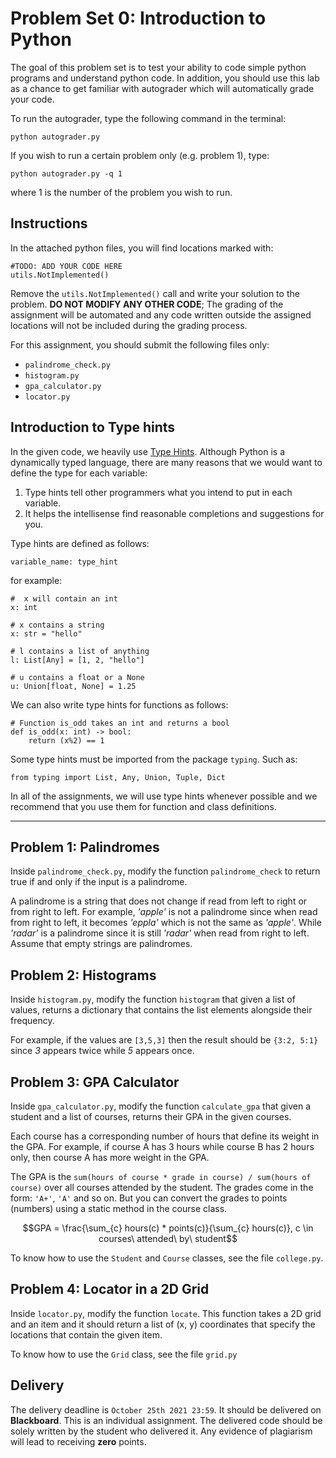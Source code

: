 # Problem Set 0: Introduction to Python

The goal of this problem set is to test your ability to code simple python programs and understand python code. In addition, you should use this lab as a chance to get familiar with autograder which will automatically grade your code.

To run the autograder, type the following command in the terminal:

    python autograder.py

If you wish to run a certain problem only (e.g. problem 1), type:

    python autograder.py -q 1

where 1 is the number of the problem you wish to run.

## Instructions

In the attached python files, you will find locations marked with:

    #TODO: ADD YOUR CODE HERE
    utils.NotImplemented()

Remove the `utils.NotImplemented()` call and write your solution to the problem. **DO NOT MODIFY ANY OTHER CODE**; The grading of the assignment will be automated and any code written outside the assigned locations will not be included during the grading process.

For this assignment, you should submit the following files only:
- `palindrome_check.py`
- `histogram.py`
- `gpa_calculator.py`
- `locator.py`

## Introduction to Type hints

In the given code, we heavily use [Type Hints](https://docs.python.org/3/library/typing.html). Although Python is a dynamically typed language, there are many reasons that we would want to define the type for each variable:

1. Type hints tell other programmers what you intend to put in each variable.
2. It helps the intellisense find reasonable completions and suggestions for you.

Type hints are defined as follows:

    variable_name: type_hint

for example:

    #  x will contain an int
    x: int
    
    # x contains a string
    x: str = "hello"
    
    # l contains a list of anything
    l: List[Any] = [1, 2, "hello"]

    # u contains a float or a None
    u: Union[float, None] = 1.25

We can also write type hints for functions as follows:

    # Function is_odd takes an int and returns a bool
    def is_odd(x: int) -> bool:
        return (x%2) == 1

Some type hints must be imported from the package `typing`. Such as:

    from typing import List, Any, Union, Tuple, Dict

In all of the assignments, we will use type hints whenever possible and we recommend that you use them for function and class definitions.

---

## Problem 1: Palindromes

Inside `palindrome_check.py`, modify the function `palindrome_check` to return true if and only if the input is a palindrome.

A palindrome is a string that does not change if read from left to right or from right to left. For example, *'apple'* is not a palindrome since when read from right to left, it becomes *'eppla'* which is not the same as *'apple'*. While *'radar'* is a palindrome since it is still *'radar'* when read from right to left. Assume that empty strings are palindromes.

## Problem 2: Histograms

Inside `histogram.py`, modify the function `histogram` that given a list of values, returns a dictionary that contains the list elements alongside their frequency.

For example, if the values are `[3,5,3]` then the result should be `{3:2, 5:1}` since *3* appears twice while *5* appears once.

## Problem 3: GPA Calculator

Inside `gpa_calculator.py`, modify the function `calculate_gpa` that given a student and a list of courses, returns their GPA in the given courses.

Each course has a corresponding number of hours that define its weight in the GPA. For example, if course A has 3 hours while course B has 2 hours only, then course A has more weight in the GPA.

The GPA is the `sum(hours of course * grade in course) / sum(hours of course)` over all courses attended by the student.
The grades come in the form: `'A+'`, `'A'` and so on.
But you can convert the grades to points (numbers) using a static method in the course class.

$$GPA = \frac{\sum_{c} hours(c) * points(c)}{\sum_{c} hours(c)}, c \in courses\ attended\ by\ student$$

To know how to use the `Student` and `Course` classes, see the file `college.py`.

## Problem 4: Locator in a 2D Grid

Inside `locator.py`, modify the function `locate`. This function takes a 2D grid and an item and it should return a list of (x, y) coordinates that specify the locations that contain the given item.

To know how to use the `Grid` class, see the file `grid.py`

## Delivery

The delivery deadline is `October 25th 2021 23:59`. It should be delivered on **Blackboard**. This is an individual assignment. The delivered code should be solely written by the student who delivered it. Any evidence of plagiarism will lead to receiving **zero** points.
